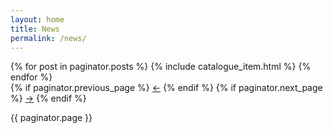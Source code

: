```yaml
---
layout: home
title: News
permalink: /news/
---
```


<div class="catalogue">
  {% for post in paginator.posts %}
    {% include catalogue_item.html %}
  {% endfor %}
</div>

<div class="pagination">
  {% if paginator.previous_page %}
    <a href="{{ paginator.previous_page_path | prepend: site.baseurl }}" class="left arrow">&#8592;</a>
  {% endif %}
  {% if paginator.next_page %}
    <a href="{{ paginator.next_page_path | prepend: site.baseurl }}" class="right arrow">&#8594;</a>
  {% endif %}

  <span>{{ paginator.page }}</span>
</div>
